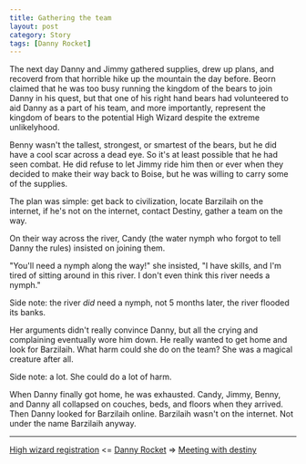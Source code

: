 ```yaml
---
title: Gathering the team
layout: post
category: Story
tags: [Danny Rocket]
---
```

The next day Danny and Jimmy gathered supplies, drew up plans, and recoverd from that horrible hike up the mountain the day before. Beorn claimed that he was too busy running the kingdom of the bears to join Danny in his quest, but that one of his right hand bears had volunteered to aid Danny as a part of his team, and more importantly, represent the kingdom of bears to the potential High Wizard despite the extreme unlikelyhood.

<!-- more -->

Benny wasn't the tallest, strongest, or smartest of the bears, but he did have a cool scar across a dead eye. So it's at least possible that he had seen combat. He did refuse to let Jimmy ride him then or ever when they decided to make their way back to Boise, but he was willing to carry some of the supplies.

The plan was simple: get back to civilization, locate Barzilaih on the internet, if he's not on the internet, contact Destiny, gather a team on the way.

On their way across the river, Candy (the water nymph who forgot to tell Danny the rules) insisted on joining them.

"You'll need a nymph along the way!" she insisted, "I have skills, and I'm tired of sitting around in this river. I don't even think this river needs a nymph."

Side note: the river _did_ need a nymph, not 5 months later, the river flooded its banks.

Her arguments didn't really convince Danny, but all the crying and complaining eventually wore him down. He really wanted to get home and look for Barzilaih. What harm could she do on the team? She was a magical creature after all.

Side note: a lot. She could do a lot of harm.

When Danny finally got home, he was exhausted. Candy, Jimmy, Benny, and Danny all collapsed on couches, beds, and floors when they arrived. Then Danny looked for Barzilaih online. Barzilaih wasn't on the internet. Not under the name Barzilaih anyway.

---

 [High wizard registration](/story/2017/04/14/high-wizard-registration)  <= [Danny Rocket](/danny-rocket) =>  [Meeting with destiny](/story/2017/04/17/meeting-with-destiny)
